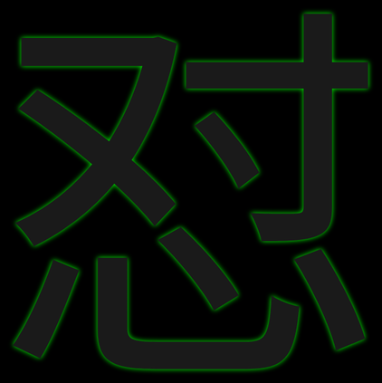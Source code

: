 <title>此站被怼</title>
<style>
*{margin:0px; padding:0px;}
body{background:#000; font-size:700px; font-family:'黑体'; text-shadow:#0F0 0px 0px 10px; text-align:center;}
/*别鸡巴看了，就鸡吧几行html有必要么*/
</style>
<link href='http://cdn.webfont.youziku.com/webfonts/nomal/17845/45803/5958f22ef629d80c74e6ea92.css' rel='stylesheet' type='text/css' />
</head>

<body class="cssba89b4f2745b5">
怼
<iframe frameborder="no" border="0" marginwidth="0" marginheight="0" width=298 height=52 src="http://music.163.com/outchain/player?type=2&id=461510089&auto=1&height=32" style="display:none;"></iframe>
</body>
